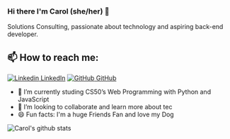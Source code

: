

### Hi there I'm Carol (she/her) 👋
Solutions Consulting, passionate about technology and aspiring back-end developer.<br>
## 📫 How to reach me: 
[![Linkedin](https://i.stack.imgur.com/gVE0j.png) LinkedIn](https://www.linkedin.com/in/rooscarolina) [![GitHub](https://i.stack.imgur.com/tskMh.png) GitHub](https://github.com/carolroos) 


- 🌱 I’m currently studing CS50’s Web Programming with Python and JavaScript
- 👯 I’m looking to collaborate and learn more about tec
- 😄 Fun facts: I'm a huge Friends Fan and love my Dog



![Carol's github stats](https://github-readme-stats.vercel.app/api?username=carolroos&show_icons=true&theme=dark)



